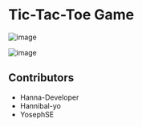 # Tic-Tac-Toe Game


![image](https://github.com/YosephSE/Tic-tac-toe/assets/88291669/5d7a553a-fe25-4adf-b25b-b18cdd63fab7)

![image](https://github.com/YosephSE/Tic-tac-toe/assets/88291669/8dd35d50-ae23-40a2-9ce0-e5ce4d5d81b6)


## Contributors
- Hanna-Developer
- Hannibal-yo
- YosephSE
